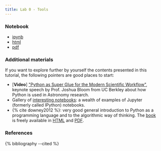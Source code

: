 ```yaml
---
title: Lab 0 - Tools
---
```


### Notebook

- [ipynb](../content/labs/lab_00.ipynb)
- [html](../content/labs/lab_00.html)
- [pdf](../content/labs/lab_00.pdf)

### Additional materials

If you want to explore further by yourself the contents presented in this
tutorial, the following pointers are good places to start:

* [**Video**] ["Python as Super Glue for the Modern Scientific
  Workflow"](https://www.youtube.com/watch?v=mLuIB8aW2KA), keynote speech by Prof. Joshua Bloom from UC Berkley about how Python is used in Astronomy research.
* Gallery of [interesting notebooks](https://github.com/ipython/ipython/wiki/A-gallery-of-interesting-IPython-Notebooks): a wealth of examples of Jupyter (formerly called IPython) notebooks.
* {% cite downey2012 %}: very good general introduction to Python as a
  programming language and to the algorithmic way of thinking. The
  [book](http://www.greenteapress.com/thinkpython/thinkpython.html) is
  freely available in
  [HTML](http://www.greenteapress.com/thinkpython/html/index.html) and
  [PDF](http://www.greenteapress.com/thinkpython/thinkpython.pdf).

### References

{% bibliography --cited %}


